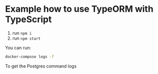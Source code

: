 # Example how to use TypeORM with TypeScript

1. run `npm i`
2. run `npm start`


You can run:
```bash
docker-compose logs -f
```

To get the Postgres command logs
